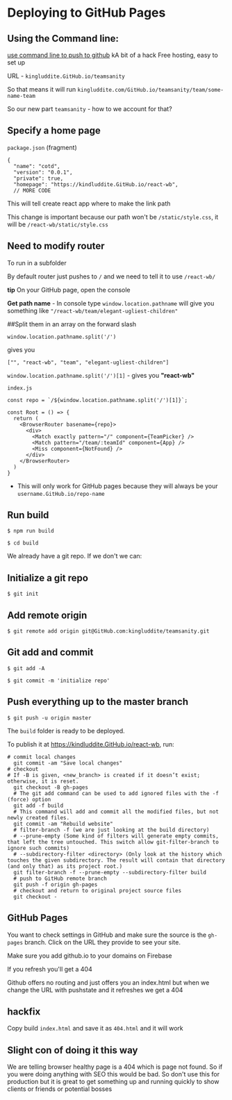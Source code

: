 # Deploying to GitHub Pages
## Using the Command line:
[use command line to push to github](https://help.github.com/articles/adding-an-existing-project-to-github-using-the-command-line/)
kA bit of a hack
Free hosting, easy to set up

URL - `kingluddite.GitHub.io/teamsanity`

So that means it will run `kingluddite.com/GitHub.io/teamsanity/team/some-name-team`

So our new part `teamsanity` - how to we account for that?

## Specify a home page
`package.json` (fragment)

```
{
  "name": "cotd",
  "version": "0.0.1",
  "private": true,
  "homepage": "https://kindluddite.GitHub.io/react-wb",
  // MORE CODE
```

This will tell create react app where to make the link path

This change is important because our path won't be `/static/style.css`, it will be `/react-wb/static/style.css`

## Need to modify router
To run in a subfolder

By default router just pushes to `/` and we need to tell it to use `/react-wb/`

**tip**
On your GitHub page, open the console

**Get path name** - In console type `window.location.pathname` will give you something like `"/react-wb/team/elegant-ugliest-children"`

##Split them in an array
on the forward slash

`window.location.pathname.split('/')` 

gives you 

`["", "react-wb", "team", "elegant-ugliest-children"]`


`window.location.pathname.split('/')[1]` - gives you **"react-wb"**

`index.js`

```
const repo = `/${window.location.pathname.split('/')[1]}`;

const Root = () => {
  return (
    <BrowserRouter basename={repo}>
      <div>
        <Match exactly pattern="/" component={TeamPicker} />
        <Match pattern="/team/:teamId" component={App} />
        <Miss component={NotFound} />
      </div>
    </BrowserRouter>
  )
}
```

* This will only work for GitHub pages because they will always be your `username.GitHub.io/repo-name`

## Run build
`$ npm run build`

`$ cd build`

We already have a git repo. If we don't we can:

## Initialize a git repo
`$ git init`

## Add remote origin
`$ git remote add origin git@GitHub.com:kingluddite/teamsanity.git`

## Git add and commit
`$ git add -A`

`$ git commit -m 'initialize repo'`

## Push everything up to the master branch
`$ git push -u origin master`

The `build` folder is ready to be deployed.

To publish it at https://kindluddite.GitHub.io/react-wb, run:

```
# commit local changes
  git commit -am "Save local changes"
# checkout 
# If -B is given, <new_branch> is created if it doesn’t exist; otherwise, it is reset.
  git checkout -B gh-pages
  # The git add command can be used to add ignored files with the -f (force) option
  git add -f build
  # This command will add and commit all the modified files, but not newly created files.
  git commit -am "Rebuild website"
  # filter-branch -f (we are just looking at the build directory)
  # --prune-empty (Some kind of filters will generate empty commits, that left the tree untouched. This switch allow git-filter-branch to ignore such commits)
  # --subdirectory-filter <directory> (Only look at the history which touches the given subdirectory. The result will contain that directory (and only that) as its project root.)
  git filter-branch -f --prune-empty --subdirectory-filter build
  # push to GitHub remote branch
  git push -f origin gh-pages
  # checkout and return to original project source files
  git checkout -
```

## GitHub Pages
You want to check settings in GitHub and make sure the source is the `gh-pages` branch. Click on the URL they provide to see your site.

Make sure you add github.io to your domains on Firebase

If you refresh you'll get a 404

Github offers no routing and just offers you an index.html but when we change the URL with pushstate and it refreshes we get a 404

## hackfix
Copy build `index.html` and save it as `404.html` and it will work

## Slight con of doing it this way
We are telling browser healthy page is a 404 which is page not found. So if you were doing anything with SEO this would be bad. So don't use this for production but it is great to get something up and running quickly to show clients or friends or potential bosses
